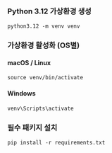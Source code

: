 ### Python 3.12 가상환경 생성
`python3.12 -m venv venv`

### 가상환경 활성화 (OS별)
#### macOS / Linux
`source venv/bin/activate`

#### Windows
`venv\Scripts\activate`

### 필수 패키지 설치
`pip install -r requirements.txt`
